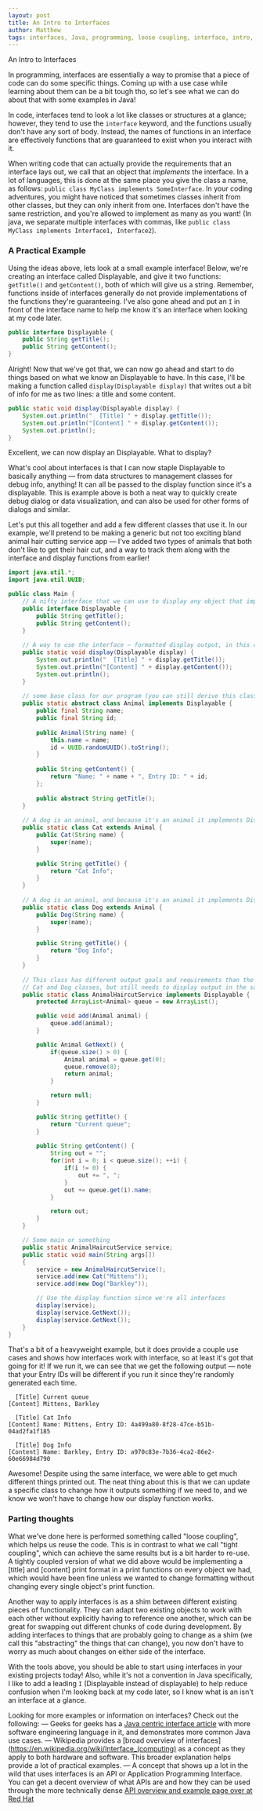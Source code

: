 ```yaml
---
layout: post
title: An Intro to Interfaces
author: Matthew
tags: interfaces, Java, programming, loose coupling, interface, intro, modular, example, introduction, tutorial, guide
---
```

An Intro to Interfaces

In programming, interfaces are essentially a way to promise that a piece of code can do some specific things. Coming up with a use case while learning about them can be a bit tough tho, so let's see what we can do about that with some examples in Java!

In code, interfaces tend to look a lot like classes or structures at a glance; however, they tend to use the `interface` keyword, and the functions usually don't have any sort of body. Instead, the names of functions in an interface are effectively functions that are guaranteed to exist when you interact with it.

When writing code that can actually provide the requirements that an interface lays out, we call that an object that _implements_ the interface. In a lot of languages, this is done at the same place you give the class a name, as follows: `public class MyClass implements SomeInterface`. In your coding adventures, you might have noticed that sometimes classes inherit from other classes, but they can only inherit from one. Interfaces don't have the same restriction, and you're allowed to implement as many as you want! (In java, we separate multiple interfaces with commas, like `public class MyClass implements Interface1, Interface2`). 

### A Practical Example
Using the ideas above, lets look at a small example interface! Below, we're creating an interface called Displayable, and give it two functions: `getTitle()` and `getContent()`, both of which will give us a string. Remember, functions inside of interfaces generally do not provide implementations of the functions they're guaranteeing. I've also gone ahead and put an `I` in front of the interface name to help me know it's an interface when looking at my code later.

```java
public interface Displayable {
    public String getTitle();
    public String getContent();
}
```

Alright! Now that we've got that, we can now go ahead and start to do things based on what we know an Displayable to have. In this case, I'll be making a function called `display(Displayable display)` that writes out a bit of info for me as two lines: a title and some content.

```java
public static void display(Displayable display) {
    System.out.println("  [Title] " + display.getTitle());
    System.out.println("[Content] " + display.getContent());
    System.out.println();
}
```

Excellent, we can now display an Displayable. What to display? 

What's cool about interfaces is that I can now staple Displayable to basically anything — from data structures to management classes for debug info, anything! It can all be passed to the display function since it's a displayable. This is example above is both a neat way to quickly create debug dialog or data visualization, and can also be used for other forms of dialogs and similar. 

Let's put this all together and add a few different classes that use it. In our example, we'll pretend to be making a generic but not too exciting bland animal hair cutting service app — I've added two types of animals that both don't like to get their hair cut, and a way to track them along with the interface and display functions from earlier!

```java
import java.util.*;
import java.util.UUID;

public class Main {
    // A nifty interface that we can use to display any object that implements it!
    public interface Displayable {
        public String getTitle();
        public String getContent();
    }
 
    // A way to use the interface — formatted display output, in this case
    public static void display(Displayable display) {
        System.out.println("  [Title] " + display.getTitle());
        System.out.println("[Content] " + display.getContent());
        System.out.println();
    }
 
    // some base class for our program (you can still derive this class!)
    public static abstract class Animal implements Displayable {
        public final String name;
        public final String id;
 
        public Animal(String name) {
            this.name = name;
            id = UUID.randomUUID().toString();
        }
        
        public String getContent() {
            return "Name: " + name + ", Entry ID: " + id;
        };
        
        public abstract String getTitle();
    }
 
    // A dog is an animal, and because it's an animal it implements Displayable!
    public static class Cat extends Animal {
        public Cat(String name) {
            super(name);
        }

        public String getTitle() {
            return "Cat Info";
        }
    }
 
    // A dog is an animal, and because it's an animal it implements Displayable!
    public static class Dog extends Animal {
        public Dog(String name) {
            super(name);
        }

        public String getTitle() {
            return "Dog Info";
        }
    }
 
    // This class has different output goals and requirements than the 
    // Cat and Dog classes, but still needs to display output in the same format.
    public static class AnimalHaircutService implements Displayable {
        protected ArrayList<Animal> queue = new ArrayList();

        public void add(Animal animal) {
            queue.add(animal);
        }

        public Animal GetNext() {
            if(queue.size() > 0) {
                Animal animal = queue.get(0);
                queue.remove(0);
                return animal;
            }

            return null;
        }

        public String getTitle() {
            return "Current queue";
        }
        
        public String getContent() {
            String out = "";
            for(int i = 0; i < queue.size(); ++i) {
                if(i != 0) {
                    out += ", ";
                }
                out += queue.get(i).name;
            }

            return out;
        }
    }

    // Some main or something
    public static AnimalHaircutService service;
    public static void main(String args[])
    {
        service = new AnimalHaircutService();
        service.add(new Cat("Mittens"));
        service.add(new Dog("Barkley"));

        // Use the display function since we're all interfaces
        display(service);
        display(service.GetNext());
        display(service.GetNext());
    }
}
```

That's a bit of a heavyweight example, but it does provide a couple use cases and shows how interfaces work with interface, so at least it's got that going for it! If we run it, we can see that we get the following output — note that your Entry IDs will be different if you run it since they're randomly generated each time.
```
  [Title] Current queue
[Content] Mittens, Barkley

  [Title] Cat Info
[Content] Name: Mittens, Entry ID: 4a499a80-8f28-47ce-b51b-04ad2fa1f185

  [Title] Dog Info
[Content] Name: Barkley, Entry ID: a970c83e-7b36-4ca2-86e2-60e66984d790
```

Awesome! Despite using the same interface, we were able to get much different things printed out. The neat thing about this is that we can update a specific class to change how it outputs something if we need to, and we know we won't have to change how our display function works. 

### Parting thoughts

What we've done here is performed something called "loose coupling", which helps us reuse the code. This is in contrast to what we call "tight coupling", which can achieve the same results but is a bit harder to re-use. A tightly coupled version of what we did above would be implementing a [title] and [content] print format in a print functions on every object we had, which would have been fine unless we wanted to change formatting without changing every single object's print function.

Another way to apply interfaces is as a shim between different existing pieces of functionality. They can adapt two existing objects to work with each other without explicitly having to reference one another, which can be great for swapping out different chunks of code during development. By adding interfaces to things that are probably going to change as a shim (we call this "abstracting" the things that can change), you now don't have to worry as much about changes on either side of the interface.

With the tools above, you should be able to start using interfaces in your existing projects today! Also, while it's not a convention in Java specifically, I like to add a leading `I` (Displayable instead of displayable) to help reduce confusion when I'm looking back at my code later, so I know what is an isn't an interface at a glance.


Looking for more examples or information on interfaces? Check out the following:
— Geeks for geeks has a [Java centric interface article](https://www.geeksforgeeks.org/interfaces-in-java/) with more software engineering language in it, and demonstrates more common Java use cases.
— Wikipedia provides a [broad overview of interfaces](https://en.wikipedia.org/wiki/Interface_(computing) as a concept as they apply to both hardware and software. This broader explanation helps provide a lot of practical examples.
— A concept that shows up a lot in the wild that uses interfaces is an API or Application Programming Interface. You can get a decent overview of what APIs are and how they can be used through the more technically dense [API overview and example page over at Red Hat](https://www.redhat.com/en/topics/api/what-are-application-programming-interfaces)
